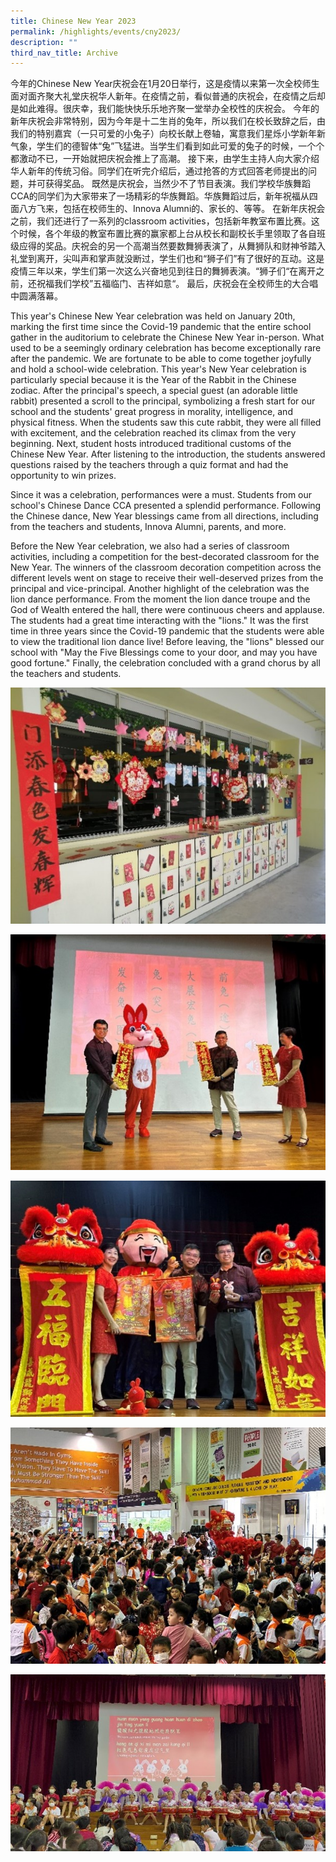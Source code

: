 ```yaml
---
title: Chinese New Year 2023
permalink: /highlights/events/cny2023/
description: ""
third_nav_title: Archive
---
```

今年的Chinese New Year庆祝会在1月20日举行，这是疫情以来第一次全校师生面对面齐聚大礼堂庆祝华人新年。在疫情之前，看似普通的庆祝会，在疫情之后却是如此难得。很庆幸，我们能快快乐乐地齐聚一堂举办全校性的庆祝会。
今年的新年庆祝会非常特别，因为今年是十二生肖的兔年，所以我们在校长致辞之后，由我们的特别嘉宾（一只可爱的小兔子）向校长献上卷轴，寓意我们星烁小学新年新气象，学生们的德智体“兔”飞猛进。当学生们看到如此可爱的兔子的时候，一个个都激动不已，一开始就把庆祝会推上了高潮。
接下来，由学生主持人向大家介绍华人新年的传统习俗。同学们在听完介绍后，通过抢答的方式回答老师提出的问题，并可获得奖品。
既然是庆祝会，当然少不了节目表演。我们学校华族舞蹈CCA的同学们为大家带来了一场精彩的华族舞蹈。华族舞蹈过后，新年祝福从四面八方飞来，包括在校师生的、Innova Alumni的、家长的、等等。
在新年庆祝会之前，我们还进行了一系列的classroom activities，包括新年教室布置比赛。这个时候，各个年级的教室布置比赛的赢家都上台从校长和副校长手里领取了各自班级应得的奖品。庆祝会的另一个高潮当然要数舞狮表演了，从舞狮队和财神爷踏入礼堂到离开，尖叫声和掌声就没断过，学生们也和“狮子们”有了很好的互动。这是疫情三年以来，学生们第一次这么兴奋地见到往日的舞狮表演。“狮子们“在离开之前，还祝福我们学校”五福临门、吉祥如意“。
最后，庆祝会在全校师生的大合唱中圆满落幕。


This year&#39;s Chinese New Year celebration was held on January 20th, marking the first
time since the Covid-19 pandemic that the entire school gather in the auditorium to
celebrate the Chinese New Year in-person. What used to be a seemingly ordinary
celebration has become exceptionally rare after the pandemic. We are fortunate to
be able to come together joyfully and hold a school-wide celebration.
This year&#39;s New Year celebration is particularly special because it is the Year of the Rabbit in the Chinese zodiac. After the principal&#39;s speech, a special guest (an adorable little rabbit) presented a scroll to the principal, symbolizing a fresh start for our school and the students&#39; great progress in morality, intelligence, and physical fitness.
When the students saw this cute rabbit, they were all filled with excitement, and the celebration reached its climax from the very beginning.
Next, student hosts introduced traditional customs of the Chinese New Year. After
listening to the introduction, the students answered questions raised by the teachers through a quiz format and had the opportunity to win prizes.

Since it was a celebration, performances were a must. Students from our school&#39;s Chinese Dance CCA presented a splendid performance. Following the Chinese dance, New Year blessings came from all directions, including from the teachers and students, Innova Alumni, parents, and more.

Before the New Year celebration, we also had a series of classroom activities,
including a competition for the best-decorated classroom for the New Year. The
winners of the classroom decoration competition across the different levels went on stage to receive their well-deserved prizes from the principal and vice-principal. Another highlight of the celebration was the lion dance performance. From the moment the lion dance troupe and the God of Wealth entered the hall, there were continuous cheers and applause. The students had a great time interacting with the &quot;lions.&quot; It was the first time in three years since the Covid-19 pandemic that the students were able to view the traditional lion dance live! Before leaving, the &quot;lions&quot; blessed our school with &quot;May the Five Blessings come to your door, and may you have good fortune.&quot;
Finally, the celebration concluded with a grand chorus by all the teachers and
students.

![](/images/cny20231.jpg)

![](/images/cny20232.jpg)

![](/images/cny20233.jpg)

![](/images/cny20234.jpg)

![](/images/cny20236.jpg)